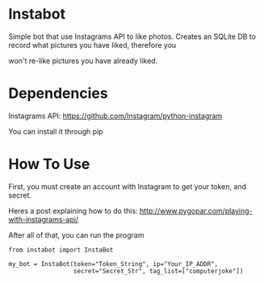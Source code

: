 Instabot
========

Simple bot that use Instagrams API to like photos.
Creates an SQLite DB to record what pictures you have liked, therefore you

won't re-like pictures you have already liked.

Dependencies
===========
Instagrams API: https://github.com/Instagram/python-instagram


You can install it through pip


How To Use
==========
First, you must create an account with Instagram to get your token, and secret. 

Heres a post explaining how to do this: http://www.pygopar.com/playing-with-instagrams-api/

After all of that, you can run the program
~~~
from instabot import InstaBot

my_bot = InstaBot(token="Token_String", ip="Your_IP_ADDR", 
                  secret="Secret_Str", tag_list=["computerjoke"])
~~~